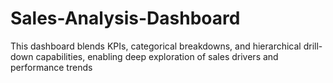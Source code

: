 # Sales-Analysis-Dashboard
This dashboard blends KPIs, categorical breakdowns, and hierarchical drill-down capabilities, enabling deep exploration of sales drivers and performance trends
